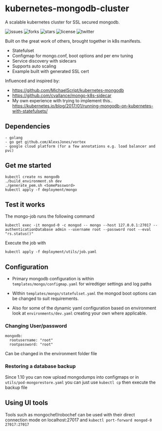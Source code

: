# kubernetes-mongodb-cluster

A scalable kubernetes cluster for SSL secured mongodb.

![issues](https://img.shields.io/github/issues/AlexsJones/kubernetes-mongodb-cluster.svg)
![forks](https://img.shields.io/github/forks/AlexsJones/kubernetes-mongodb-cluster.svg)
![stars](https://img.shields.io/github/stars/AlexsJones/kubernetes-mongodb-cluster.svg)
![license](https://img.shields.io/github/license/AlexsJones/kubernetes-mongodb-cluster.svg)
![twitter](https://img.shields.io/twitter/url/https/github.com/AlexsJones/kubernetes-mongodb-cluster.svg?style=social)


Built on the great work of others, brought together in k8s manifests.

- Statefulset
- Configmap for mongo.conf, boot options and per env tuning
- Service discovery with sidecars
- Supports auto scaling
- Example built with generated SSL cert

Influenced and inspired by:
- https://github.com/MichaelScript/kubernetes-mongodb
- https://github.com/cvallance/mongo-k8s-sidecar
- My own experience with trying to implement this.. https://kubernetes.io/blog/2017/01/running-mongodb-on-kubernetes-with-statefulsets/

## Dependencies

```
- golang
- go get github.com/AlexsJones/vortex
- google cloud platform (for a few annotations e.g. load balancer and pvc)
```
## Get me started

```
kubectl create ns mongodb
./build_environment.sh dev
./generate_pem.sh <SomePassword>
kubectl apply -f deployment/mongo
```

## Test it works

The mongo-job runs the following command

```
kubectl exec -it mongod-0 -c mongod -- mongo --host 127.0.0.1:27017 --authenticationDatabase admin --username root --password root --eval "rs.status()"
```

Execute the job with

```
kubectl apply -f deployment/utils/job.yaml
```

## Configuration
- Primary mongodb configuration is within `templates/mongo/configmap.yaml` for wiredtiger settings and log paths

- Within `templates/mongo/statefulset.yaml` the mongod boot options can be changed to suit requirements.

- Also for some of the dynamic yaml configuration based on environment look at `environments/dev.yaml` creating your own where applicable.


### Changing User/password

```
mongodb:
  rootusername: "root"
  rootpassword: "root"
```

Can be changed in the environment folder file


### Restoring a database backup

Since 1.10 you can now upload mongodumps into configmaps or in `utils/pod-mongorestore.yaml` you can just use `kubectl cp`
then execute the backup file


## Using UI tools

Tools such as mongochef/robochef can be used with their direct connection mode on localhost:27017 and
`kubectl port-forward mongod-0 27017:27017`
